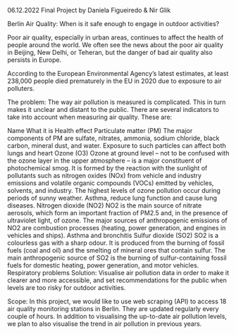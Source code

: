 06.12.2022
Final Project by Daniela Figueiredo & Nir Glik

Berlin Air Quality: When is it safe enough to engage in outdoor activities? 

Poor air quality, especially in urban areas, continues to affect the health of people around the world. We often see the news about the poor air quality in Beijing, New Delhi, or Teheran, but the danger of bad air quality also persists in Europe.  

According to the European Environmental Agency’s latest estimates, at least 238,000 people died prematurely in the EU in 2020 due to exposure to air polluters. 

The problem: The way air pollution is measured is complicated. This in turn makes it unclear and distant to the public. 
There are several indicators to take into account when measuring air quality. These are:

Name
	What it is
	Health effect 
	Particulate matter (PM)
	The major components of PM are sulfate, nitrates, ammonia, sodium chloride, black carbon, mineral dust, and water. 
	Exposure to such particles can affect both lungs and heart
	Ozone (O3)
	Ozone at ground level – not to be confused with the ozone layer in the upper atmosphere – is a major constituent of photochemical smog. It is formed by the reaction with the sunlight of pollutants such as nitrogen oxides (NOx) from vehicle and industry emissions and volatile organic compounds (VOCs) emitted by vehicles, solvents, and industry. The highest levels of ozone pollution occur during periods of sunny weather.
	Asthma, reduce lung function and cause lung diseases.
	Nitrogen dioxide
(NO2)
	NO2 is the main source of nitrate aerosols, which form an important fraction of PM2.5 and, in the presence of ultraviolet light, of ozone. The major sources of anthropogenic emissions of NO2 are combustion processes (heating, power generation, and engines in vehicles and ships).
	Asthma and bronchitis 
	Sulfur dioxide 
(SO2)
	SO2 is a colourless gas with a sharp odour. It is produced from the burning of fossil fuels (coal and oil) and the smelting of mineral ores that contain sulfur. The main anthropogenic source of SO2 is the burning of sulfur-containing fossil fuels for domestic heating, power generation, and motor vehicles.
	Respiratory problems 
	Solution:
Visualise air pollution data in order to make it clearer and more accessible, and set recommendations for the public when levels are too risky for outdoor activities. 

Scope: 
In this project, we would like to use web scraping (API) to access 18 air quality monitoring stations in Berlin. They are updated regularly every couple of hours. In addition to visualising the up-to-date air pollution levels, we plan to also visualise the trend in air pollution in previous years.
 
